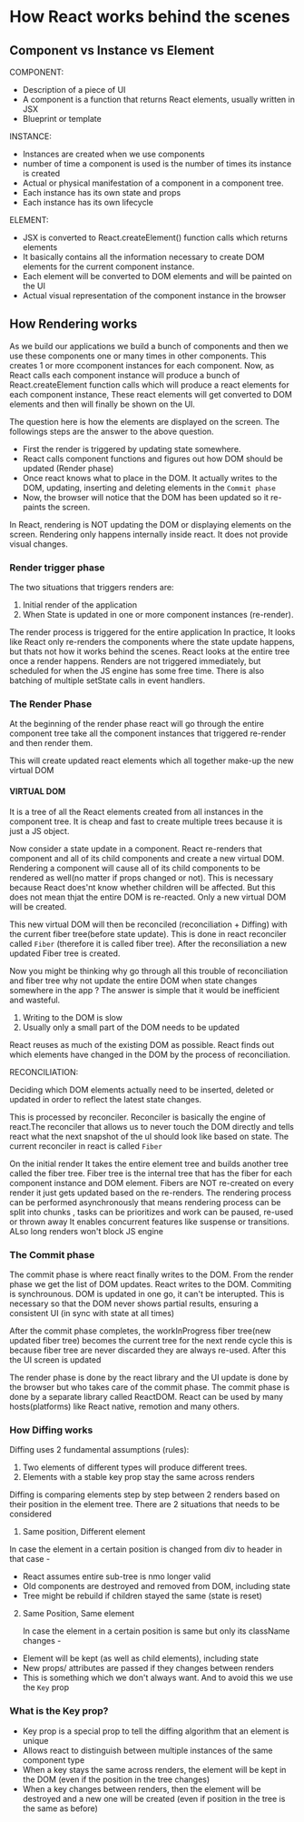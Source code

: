 # How React works behind the scenes

## Component vs Instance vs Element

COMPONENT:

- Description of a piece of UI
- A component is a function that returns React elements, usually written in JSX
- Blueprint or template

INSTANCE:

- Instances are created when we use components
- number of time a component is used is the number of times its instance is created
- Actual or physical manifestation of a component in a component tree.
- Each instance has its own state and props
- Each instance has its own lifecycle

ELEMENT:

- JSX is converted to React.createElement() function calls which returns elements
- It basically contains all the information necessary to create DOM elements for the current component instance.
- Each element will be converted to DOM elements and will be painted on the UI
- Actual visual representation of the component instance in the browser

## How Rendering works

As we build our applications we build a bunch of components and then we use these components one or many times in other components. This creates 1 or more ccomponent instances for each component. Now, as React calls each component instance will produce a bunch of React.createElement function calls which will produce a react elements for each component instance, These react elements will get converted to DOM elements and then will finally be shown on the UI.

The question here is how the elements are displayed on the screen. The followings steps are the answer to the above question.

- First the render is triggered by updating state somewhere.
- React calls component functions and figures out how DOM should be updated (Render phase)
- Once react knows what to place in the DOM. It actually writes to the DOM, updating, inserting and deleting elements in the `Commit phase`
- Now, the browser will notice that the DOM has been updated so it re-paints the screen.

In React, rendering is NOT updating the DOM or displaying elements on the screen. Rendering only happens internally inside react. It does not provide visual changes.

### Render trigger phase

The two situations that triggers renders are:

1. Initial render of the application
2. When State is updated in one or more component instances (re-render).

The render process is triggered for the entire application
In practice, It looks like React only re-renders the components where the state update happens, but thats not how it works behind the scenes.
React looks at the entire tree once a render happens. Renders are not triggered immediately, but scheduled for when the JS engine has some free time. There is also batching of multiple setState calls in event handlers.

### The Render Phase

At the beginning of the render phase react will go through the entire component tree take all the component instances that triggered re-render and then render them.

This will create updated react elements which all together make-up the new virtual DOM

#### VIRTUAL DOM

It is a tree of all the React elements created from all instances in the component tree. It is cheap and fast to create multiple trees because it is just a JS object.

Now consider a state update in a component. React re-renders that component and all of its child components and create a new virtual DOM. Rendering a component will cause all of its child components to be rendered as well(no matter if props changed or not). This is necessary because React does'nt know whether children will be affected. But this does not mean thjat the entire DOM is re-reacted. Only a new virtual DOM will be created.

This new virtual DOM will then be reconciled (reconciliation + Diffing) with the current fiber tree(before state update). This is done in react reconciler called `Fiber` (therefore it is called fiber tree). After the reconsiliation a new updated Fiber tree is created.

Now you might be thinking why go through all this trouble of reconciliation and fiber tree why not update the entire DOM when state changes somewhere in the app
? The answer is simple that it would be inefficient and wasteful.

1. Writing to the DOM is slow
2. Usually only a small part of the DOM needs to be updated

React reuses as much of the existing DOM as possible. React finds out which elements have changed in the DOM by the process of reconciliation.

RECONCILIATION:

Deciding which DOM elements actually need to be inserted, deleted or updated in order to reflect the latest state changes.

This is processed by reconciler. Reconciler is basically the engine of react.The reconciler that allows us to never touch the DOM directly and tells react what the next snapshot of the uI should look like based on state. The current reconciler in react is called `Fiber`

On the initial render It takes the entire element tree and builds another tree called the fiber tree. Fiber tree is the internal tree that has the fiber for each component instance and DOM element. Fibers are NOT re-created on every render it just gets updated based on the re-renders. The rendering process can be performed asynchronously that means rendering process can be split into chunks , tasks can be prioritizes and work can be paused, re-used or thrown away
It enables concurrent features like suspense or transitions. ALso long renders won't block JS engine

### The Commit phase

The commit phase is where react finally writes to the DOM. From the render phase we get the list of DOM updates. React writes to the DOM. Commiting is synchrounous. DOM is updated in one go, it can't be interupted. This is necessary so that the DOM never shows partial results, ensuring a consistent UI (in sync with state at all times)

After the commit phase completes, the workInProgress fiber tree(new updated fiber tree) becomes the current tree for the next rende cycle this is because fiber tree are never discarded they are always re-used. After this the UI screen is updated

The render phase is done by the react library and the UI update is done by the browser but who takes care of the commit phase. The commit phase is done by a separate library called ReactDOM. React can be used by many hosts(platforms) like React native, remotion and many others.

### How Diffing works

Diffing uses 2 fundamental assumptions (rules):

1. Two elements of different types will produce different trees.
2. Elements with a stable key prop stay the same across renders

Diffing is comparing elements step by step between 2 renders based on their position in the element tree. There are 2 situations that needs to be considered

1. Same position, Different element

In case the element in a certain position is changed from div to header in that case -

- React assumes entire sub-tree is nmo longer valid
- Old components are destroyed and removed from DOM, including state
- Tree might be rebuild if children stayed the same (state is reset)

2. Same Position, Same element

   In case the element in a certain position is same but only its className changes -

- Element will be kept (as well as child elements), including state
- New props/ attributes are passed if they changes between renders
- This is something which we don't always want. And to avoid this we use the `Key` prop

### What is the Key prop?

- Key prop is a special prop to tell the diffing algorithm that an element is unique
- Allows react to distinguish between multiple instances of the same component type
- When a key stays the same across renders, the element will be kept in the DOM (even if the position in the tree changes)
- When a key changes between renders, then the element will be destroyed and a new one will be created (even if position in the tree is the same as before)

